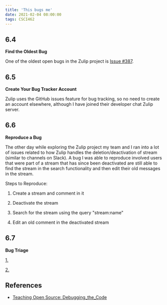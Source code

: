 ```yaml
---
title: 'This bugs me'
date: 2021-02-04 08:00:00
tags: CSCI462
---
```


## 6.4

**Find the Oldest Bug**

One of the oldest open bugs in the Zulip project is [Issue #387](https://github.com/zulip/zulip/issues/387).


## 6.5

**Create Your Bug Tracker Account**

Zulip uses the GitHub issues feature for bug tracking, so no need to create an account elsewhere, although I have joined their developer chat Zulip server.

## 6.6

**Reproduce a Bug**

The other day while exploring the Zulip project my team and I ran into a lot of issues related to how Zulip handles the deletion/deactivation of stream (similar to channels on Slack).
A bug I was able to reproduce involved users that were part of a stream that has since been deactivated are still able to find the stream in the search functionality and then edit their old messages in the stream.

Steps to Reproduce:

1. Create a stream and comment in it

2. Deactivate the stream

3. Search for the stream using the query "stream:name"

4. Edit an old comment in the deactivated stream

## 6.7

**Bug Triage**

[1.](https://github.com/zulip/zulip/issues/17145)

[2.](https://github.com/zulip/zulip/issues/17202)

## References

- [Teaching Open Source: Debugging_the_Code](https://quaid.fedorapeople.org/TOS/Practical_Open_Source_Software_Exploration/html/ch-Debugging_the_Code.html)
